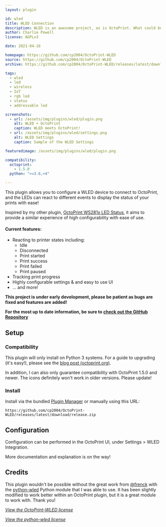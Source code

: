 ```yaml
---
layout: plugin

id: wled
title: WLED Connection
description: WLED is an awesome project, as is OctoPrint. What could be better than a plugin linking the two?
author: Charlie Powell
license: AGPLv3

date: 2021-04-16

homepage: https://github.com/cp2004/OctoPrint-WLED
source: https://github.com/cp2004/OctoPrint-WLED
archive: https://github.com/cp2004/OctoPrint-WLED/releases/latest/download/release.zip

tags:
  - wled
  - led
  - wireless
  - IoT
  - rgb led
  - status
  - addressable led

screenshots:
  - url: /assets/img/plugins/wled/plugin.png
    alt: WLED + OctoPrint
    caption: WLED meets OctoPrint!
  - url: /assets/img/plugins/wled/settings.png
    alt: WLED Settings
    caption: Sample of the WLED Settings

featuredimage: /assets/img/plugins/wled/plugin.png

compatibility:
  octoprint:
    - 1.5.0
  python: ">=3.6,<4"

---
```


This plugin allows you to configure a WLED device to connect to OctoPrint, and the LEDs can react to different events
to display the status of your prints with ease!

Inspired by my other plugin, [OctoPrint WS281x LED Status](https://github.com/cp2004/OctoPrint-WS281x_LED_Status), it
aims to provide a similar experience of high configurability with ease of use.

#### Current features:

- Reacting to printer states including:
  - Idle
  - Disconnected
  - Print started
  - Print success
  - Print failed
  - Print paused
- Tracking print progress
- Highly configurable settings & and easy to use UI
- ... and more!

**This project is under early development, please be patient as bugs are fixed and features are added!**

**For the most up to date information, be sure to [check out the GitHub Repository](https://github.com/cp2004/OctoPrint-WLED)**

## Setup

### Compatibility

This plugin will only install on Python 3 systems. For a guide to upgrading (it's easy!), please see the
[blog post (octoprint.org)](https://octoprint.org/blog/2020/09/10/upgrade-to-py3/).

In addition, I can also only guarantee compatibility with OctoPrint 1.5.0 and newer. The icons definitely won't work in
older versions. Please update!

### Install

Install via the bundled [Plugin Manager](https://docs.octoprint.org/en/master/bundledplugins/pluginmanager.html)
or manually using this URL:

    https://github.com/cp2004/OctoPrint-WLED/releases/latest/download/release.zip

## Configuration

Configuration can be performed in the OctoPrint UI, under Settings > WLED Integration.

More documentation and explanation is on the way!

## Credits

This plugin wouldn't be possible without the great work from [@frenck](https://github.com/frenck) with the
[python-wled](https://github.com/frenck/python-wled) Python module that I was able to use. It has been slightly modified
to work better within an OctoPrint plugin, but it is a great module to work with. Thank you!

*[View the OctoPrint-WLED license](https://github.com/cp2004/OctoPrint-WLED/blob/main/LICENSE.md)*

*[View the python-wled license](https://github.com/cp2004/OctoPrint-WLED/blob/main/octoprint_wled/wled/LICENSE.md)*
